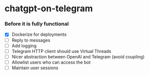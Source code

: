 # chatgpt-on-telegram

### Before it is fully functional

- [x] Dockerize for deployments
- [ ] Reply to messages
- [ ] Add logging
- [ ] Telegram HTTP client should use Virtual Threads
- [ ] Nicer abstraction between OpenAI and Telegram (avoid coupling)
- [ ] Allowlist users who can access the bot
- [ ] Maintain user sessions
